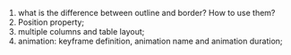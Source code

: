 1. what is the difference between outline and border? How to use them?
2. Position property;
3. multiple columns and table layout;
4. animation: keyframe definition, animation name and animation duration;


